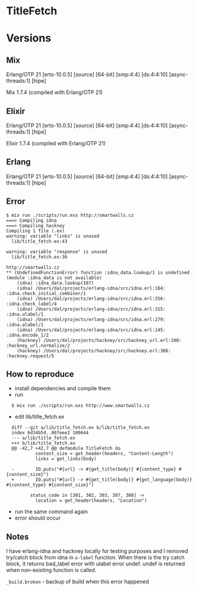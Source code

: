 # TitleFetch

# Versions

## Mix
Erlang/OTP 21 [erts-10.0.5] [source] [64-bit] [smp:4:4] [ds:4:4:10] [async-threads:1] [hipe]

Mix 1.7.4 (compiled with Erlang/OTP 21)

## Elixir
Erlang/OTP 21 [erts-10.0.5] [source] [64-bit] [smp:4:4] [ds:4:4:10] [async-threads:1] [hipe]

Elixir 1.7.4 (compiled with Erlang/OTP 21)

## Erlang
Erlang/OTP 21 [erts-10.0.5] [source] [64-bit] [smp:4:4] [ds:4:4:10] [async-threads:1] [hipe]


## Error 
```
$ mix run ./scripts/run.exs http://smartwalls.cz
===> Compiling idna
===> Compiling hackney
Compiling 1 file (.ex)
warning: variable "links" is unused
  lib/title_fetch.ex:43

warning: variable "response" is unused
  lib/title_fetch.ex:36

http://smartwalls.cz
** (UndefinedFunctionError) function :idna_data.lookup/1 is undefined (module :idna_data is not available)
    (idna) :idna_data.lookup(107)
    (idna) /Users/dal/projects/erlang-idna/src/idna.erl:184: :idna.check_initial_combiner/1
    (idna) /Users/dal/projects/erlang-idna/src/idna.erl:256: :idna.check_label/4
    (idna) /Users/dal/projects/erlang-idna/src/idna.erl:315: :idna.ulabel/1
    (idna) /Users/dal/projects/erlang-idna/src/idna.erl:279: :idna.alabel/1
    (idna) /Users/dal/projects/erlang-idna/src/idna.erl:145: :idna.encode_1/2
    (hackney) /Users/dal/projects/hackney/src/hackney_url.erl:100: :hackney_url.normalize/2
    (hackney) /Users/dal/projects/hackney/src/hackney.erl:306: :hackney.request/5
```

## How to reproduce
- install dependencies and compile them
- run
```
  $ mix run ./scripts/run.exs http://www.smartwalls.cz
```

- edit lib/title_fetch.ex

```
  diff --git a/lib/title_fetch.ex b/lib/title_fetch.ex
  index 6d34b5d..86feee2 100644
  --- a/lib/title_fetch.ex
  +++ b/lib/title_fetch.ex
  @@ -42,7 +42,7 @@ defmodule TitleFetch do
           content_size = get_header(headers, "Content-Length")
           links = get_links(body)

  -        IO.puts("#{url} -> #{get_title(body)} #{content_type} #{content_size}")
  +        IO.puts("#{url} -> #{get_title(body)} #{get_language(body)} #{content_type} #{content_size}")

         status_code in [301, 302, 303, 307, 308] ->
           location = get_header(headers, "Location")
```

- run the same command again
- error should occur

## Notes
I have erlang-idna and hackney locally for testing purposes and I removed try/catch block from idna in `a-label` function. 
When there is the try catch block, it returns bad_label error with ulabel error undef. undef is returned when non-existing function is called.

`_build.broken` - backup of build when this error happened

